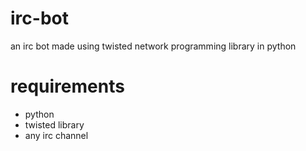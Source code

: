 # irc-bot
an irc bot made using twisted network programming library in python

# requirements

+ python
+ twisted library 
+ any irc channel
